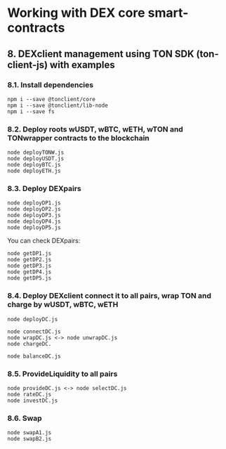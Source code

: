 # Working with DEX core smart-contracts

## 8. DEXclient management using TON SDK (ton-client-js) with examples
### 8.1. Install dependencies
```
npm i --save @tonclient/core
npm i --save @tonclient/lib-node
npm i --save fs

```
### 8.2. Deploy roots wUSDT, wBTC, wETH, wTON and TONwrapper contracts to the blockchain
```
node deployTONW.js
node deployUSDT.js
node deployBTC.js
node deployETH.js

```

### 8.3. Deploy DEXpairs
```
node deployDP1.js
node deployDP2.js
node deployDP3.js
node deployDP4.js
node deployDP5.js
```
You can check DEXpairs:
```
node getDP1.js
node getDP2.js
node getDP3.js
node getDP4.js
node getDP5.js
```
### 8.4. Deploy DEXclient connect it to all pairs, wrap TON and charge by wUSDT, wBTC, wETH
```
node deployDC.js

```


```
node connectDC.js
node wrapDC.js <-> node unwrapDC.js
node chargeDC.

node balanceDC.js

```

### 8.5. ProvideLiquidity to all pairs

```
node provideDC.js <-> node selectDC.js
node rateDC.js
node investDC.js

```

### 8.6. Swap 

```
node swapA1.js
node swapB2.js

```
